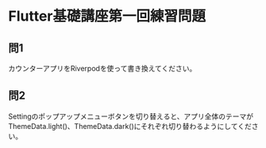 # Flutter基礎講座第一回練習問題




## 問1

カウンターアプリをRiverpodを使って書き換えてください。

## 問2

Settingのポップアップメニューボタンを切り替えると、アプリ全体のテーマがThemeData.light()、ThemeData.dark()にそれぞれ切り替わるようにしてください。
